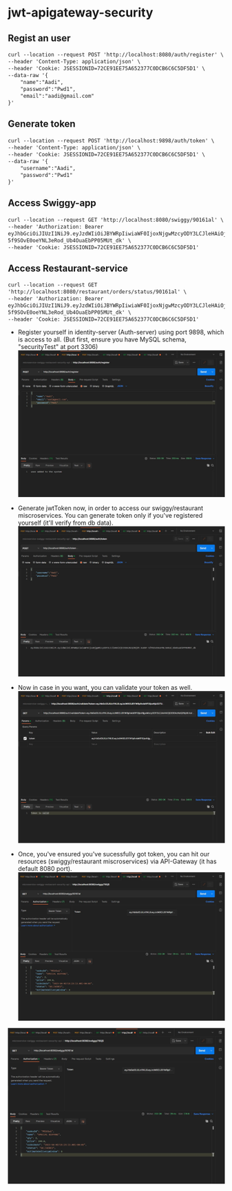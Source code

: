 # jwt-apigateway-security

## Regist an user

```
curl --location --request POST 'http://localhost:8080/auth/register' \
--header 'Content-Type: application/json' \
--header 'Cookie: JSESSIONID=72CE91EE75A652377C0DCB6C6C5DF5D1' \
--data-raw '{
    "name":"Aadi",
    "password":"Pwd1",
    "email":"aadi@gmail.com"
}'

```

## Generate token

```
curl --location --request POST 'http://localhost:9898/auth/token' \
--header 'Content-Type: application/json' \
--header 'Cookie: JSESSIONID=72CE91EE75A652377C0DCB6C6C5DF5D1' \
--data-raw '{
    "username":"Aadi",
    "password":"Pwd1"
}'
```
## Access Swiggy-app

```
curl --location --request GET 'http://localhost:8080/swiggy/90161al' \
--header 'Authorization: Bearer eyJhbGciOiJIUzI1NiJ9.eyJzdWIiOiJBYWRpIiwiaWF0IjoxNjgwMzcyODY3LCJleHAiOjE2ODAzNzQ2Njd9.Vu8XF-5f9SOvE0oeYNL3eRod_Ub4OuaEbPP05MUt_dk' \
--header 'Cookie: JSESSIONID=72CE91EE75A652377C0DCB6C6C5DF5D1'
```

## Access Restaurant-service

```
curl --location --request GET 'http://localhost:8080/restaurant/orders/status/90161al' \
--header 'Authorization: Bearer eyJhbGciOiJIUzI1NiJ9.eyJzdWIiOiJBYWRpIiwiaWF0IjoxNjgwMzcyODY3LCJleHAiOjE2ODAzNzQ2Njd9.Vu8XF-5f9SOvE0oeYNL3eRod_Ub4OuaEbPP05MUt_dk' \
--header 'Cookie: JSESSIONID=72CE91EE75A652377C0DCB6C6C5DF5D1'
```

- Register yourself in identity-server (Auth-server) using port 9898, which is access to all. (But first, ensure you have MySQL schema, "securityTest" at port 3306)
![](https://github.com/AadityaUoHyd/springboot3security_with_jwt_microservices_swiggyDemo/blob/master/springbbot3Security_jwt_apiGateway_swiggyDemo/addUserToDb.jpg)
 
- Generate jwtToken now, in order to access our swiggy/restaurant miscroservices. You can generate token only if you've registered yourself (it'll verify from db data).
![](https://github.com/AadityaUoHyd/springboot3security_with_jwt_microservices_swiggyDemo/blob/master/springbbot3Security_jwt_apiGateway_swiggyDemo/generate%20token.jpg)

- Now in case in you want, you can validate your token as well.
![](https://github.com/AadityaUoHyd/springboot3security_with_jwt_microservices_swiggyDemo/blob/master/springbbot3Security_jwt_apiGateway_swiggyDemo/verifyToken.jpg)

- Once, you've ensured you've sucessfully got token, you can hit our resources (swiggy/restaurant miscroservices) via API-Gateway (it has default 8080 port).
![](https://github.com/AadityaUoHyd/springboot3security_with_jwt_microservices_swiggyDemo/blob/master/springbbot3Security_jwt_apiGateway_swiggyDemo/Screenshot%202023-04-01%20235418.jpg)

![](https://github.com/AadityaUoHyd/springboot3security_with_jwt_microservices_swiggyDemo/blob/master/springbbot3Security_jwt_apiGateway_swiggyDemo/Screenshot%202023-04-01%20235418.jpg)
